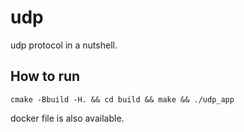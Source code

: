 # udp

udp protocol in a nutshell.

## How to run
``
    cmake -Bbuild -H. && cd build && make && ./udp_app
``

docker file is also available.